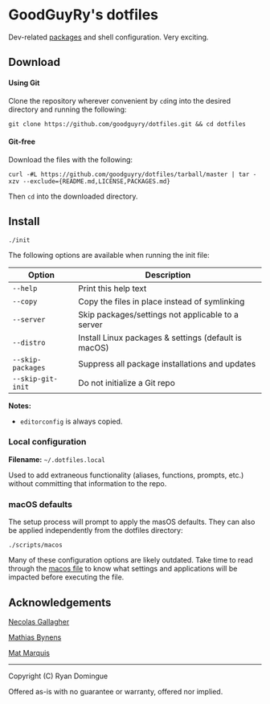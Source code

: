 # GoodGuyRy's dotfiles

Dev-related [packages](scripts/) and shell configuration. Very exciting.


## Download


#### Using Git

Clone the repository wherever convenient by ```cd```ing into the desired directory and running the following:

```shell
git clone https://github.com/goodguyry/dotfiles.git && cd dotfiles
```


#### Git-free

Download the files with the following:

```shell
curl -#L https://github.com/goodguyry/dotfiles/tarball/master | tar -xzv --exclude={README.md,LICENSE,PACKAGES.md}
```

Then ```cd``` into the downloaded directory.


## Install

```shell
./init
```


The following options are available when running the init file:

| Option            | Description                                          |
|-------------------|------------------------------------------------------|
| `--help`          | Print this help text                                 |
| `--copy`          | Copy the files in place instead of symlinking        |
| `--server`        | Skip packages/settings not applicable to a server    |
| `--distro`        | Install Linux packages & settings (default is macOS) |
| `--skip-packages` | Suppress all package installations and updates       |
| `--skip-git-init` | Do not initialize a Git repo                         |

**Notes:**
- `editorconfig` is always copied.


### Local configuration

**Filename:** `~/.dotfiles.local`

Used to add extraneous functionality (aliases, functions, prompts, etc.) without committing that information to the repo.


### macOS defaults

The setup process will prompt to apply the masOS defaults. They can also be applied independently from the dotfiles directory:

```shell
./scripts/macos
```

Many of these configuration options are likely outdated. Take time to read through the [macos file](scripts/macos) to know what settings and applications will be impacted before executing the file.


## Acknowledgements

[Necolas Gallagher](http://github.com/necolas/dotfiles)

[Mathias Bynens](http://github.com/mathiasbynens/dotfiles)

[Mat Marquis](https://github.com/wilto/)

---

Copyright (C) Ryan Domingue

Offered as-is with no guarantee or warranty, offered nor implied.

